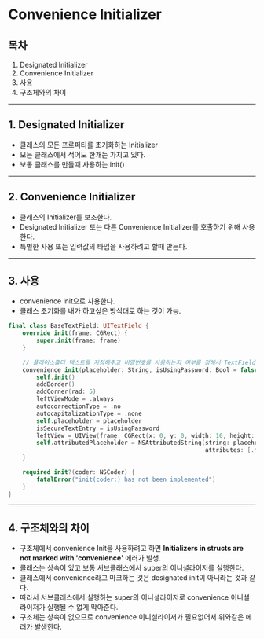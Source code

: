 # Convenience Initializer

## 목차
1. Designated Initializer
2. Convenience Initializer
3. 사용
4. 구조체와의 차이
---

## 1. Designated Initializer
- 클래스의 모든 프로퍼티를 초기화하는 Initializer
- 모든 클래스에서 적어도 한개는 가지고 있다.
- 보통 클래스를 만들때 사용하는 init()

---

## 2. Convenience Initializer
- 클래스의 Initializer를 보조한다.
- Designated Initializer 또는 다른 Convenience Initializer를 호출하기 위해 사용한다.
- 특별한 사용 또는 입력값의 타입을 사용하려고 할때 만든다.

---

## 3. 사용
- convenience init으로 사용한다.
- 클래스 초기화를 내가 하고싶은 방식대로 하는 것이 가능.

```swift
final class BaseTextField: UITextField {
    override init(frame: CGRect) {
        super.init(frame: frame)
    }
    
    // 플레이스홀더 텍스트를 지정해주고 비밀번호를 사용하는지 여부를 정해서 TextField 초기화.
    convenience init(placeholder: String, isUsingPassword: Bool = false) {
        self.init()
        addBorder()
        addCorner(rad: 5)
        leftViewMode = .always
        autocorrectionType = .no
        autocapitalizationType = .none                
        self.placeholder = placeholder
        isSecureTextEntry = isUsingPassword
        leftView = UIView(frame: CGRect(x: 0, y: 0, width: 10, height: 0))
        self.attributedPlaceholder = NSAttributedString(string: placeholder,
                                                        attributes: [.font : UIFont.systemFont(ofSize: 12, weight: .medium)])
    }
    
    required init?(coder: NSCoder) {
        fatalError("init(coder:) has not been implemented")
    }
}
```

---

## 4. 구조체와의 차이
- 구조체에서 convenience Init을 사용하려고 하면 **Initializers in structs are not marked with 'convenience'** 에러가 발생.
- 클래스는 상속이 있고 보통 서브클래스에서 super의 이니셜라이저를 실행한다.
- 클래스에서 convenience라고 마크하는 것은 designated init이 아니라는 것과 같다.
- 따라서 서브클래스에서 실행하는 super의 이니셜라이저로 convenience 이니셜라이저가 실행될 수 없게 막아준다.
- 구조체는 상속이 없으므로 convenience 이니셜라이저가 필요없어서 위와같은 에러가 발생한다.